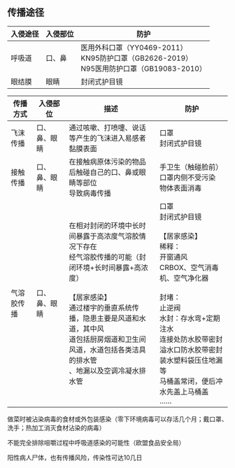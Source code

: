 ## 传播途径

| 入侵途径 | 入侵部位 | 防护 |
| --- | --- | --- |
| 呼吸道 | 口、鼻 | 医用外科口罩（YY0469-2011）<br>KN95防护口罩（GB2626-2019）<br>N95医用防护口罩（GB19083-2010） |
| 眼结膜 | 眼睛 | 封闭式护目镜 |

| 传播方式 | 入侵部位 | 描述 | 防护 |
| --- | --- | --- | --- |
| 飞沫传播 | 口、鼻、眼睛 | 通过咳嗽、打喷嚏、说话等产生的飞沫进入易感者黏膜表面 | 口罩<br>封闭式护目镜 |
| 接触传播 | 口、鼻、眼睛 | 在接触病原体污染的物品后触碰自己的口、鼻或眼睛等部位<br>导致病毒传播 | 手卫生（触碰脸前）<br>口罩内侧不受污染<br>物体表面消毒 |
| 气溶胶传播 | 口、鼻、眼睛 | 在相对封闭的环境中长时间暴露于高浓度气溶胶情况下存在<br>经气溶胶传播的可能（封闭环境+长时间暴露+高浓度）<br><br>【居家感染】<br>通过楼宇的垂直系统传播，隐患主要是风道和水道，其中风<br>道包括厨房烟道和卫生间风道，水道包括各类洁具的排水管<br>、地漏以及空调冷凝水排水管 | 口罩<br>封闭式护目镜<br><br>【居家感染】<br>稀释：<br>开窗通风<br>CRBOX、空气消毒机、空气净化器<br><br>封堵：<br>止逆阀<br>水封：存水弯+定期注水<br>连接处防水胶带密封<br>溢水口防水胶带密封<br>装水塑料袋压住地漏等<br>马桶盖常闭，便后冲水先盖上马桶盖<br>…… |

做菜时被沾染病毒的食材或外包装感染（零下环境病毒可以存活几个月；戴口罩、洗手；热加工消灭食材沾染的病毒）

不能完全排除咀嚼过程中呼吸道感染的可能性（欧盟食品安全局）

阳性病人尸体，也有传播风险，传染性可达10几日
